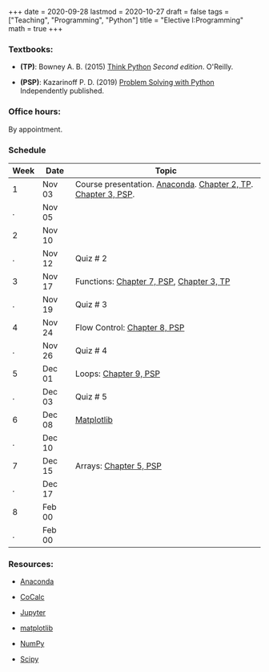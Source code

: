 +++
date      = 2020-09-28
lastmod   = 2020-10-27
draft     = false
tags      = ["Teaching", "Programming", "Python"]
title     = "Elective I:Programming"
math      = true
+++

### Textbooks:

- **(TP)**: Bowney A. B. (2015) [Think Python](https://greenteapress.com/wp/think-python-2e/) *Second edition*. O'Reilly.

- **(PSP)**: Kazarinoff P. D. (2019) [Problem Solving with Python](https://problemsolvingwithpython.com) Independently published.

### Office hours: 

By appointment.

### Schedule


Week  | Date | Topic
--- | --- | ---
1 | Nov 03 | Course presentation. [Anaconda](https://www.anaconda.com/products/individual). [Chapter 2, TP](http://greenteapress.com/thinkpython2/html/thinkpython2003.html). [Chapter 3, PSP](https://problemsolvingwithpython.com/03-The-Python-REPL/03.00-Introduction/).
. | Nov 05 | 
2 | Nov 10 | 
. | Nov 12 | Quiz # 2
3 | Nov 17 | Functions: [Chapter 7, PSP](https://problemsolvingwithpython.com/07-Functions-and-Modules/07.00-Introduction/), [Chapter 3, TP](http://greenteapress.com/thinkpython2/html/thinkpython2004.html)
. | Nov 19 | Quiz # 3
4 | Nov 24 | Flow Control: [Chapter 8, PSP](https://problemsolvingwithpython.com/08-If-Else-Try-Except/08.00-Introduction/)
. | Nov 26 | Quiz # 4
5 | Dec 01 | Loops: [Chapter 9, PSP](https://problemsolvingwithpython.com/09-Loops/09.00-Introduction/)
. | Dec 03 | Quiz # 5
6 | Dec 08 | [Matplotlib](https://problemsolvingwithpython.com/06-Plotting-with-Matplotlib/06.00-Introduction/)
. | Dec 10 | 
7 | Dec 15 | Arrays: [Chapter 5, PSP](https://problemsolvingwithpython.com/05-NumPy-and-Arrays/05.02-Installing-NumPy/)
. | Dec 17 | 
8 | Feb 00 | 
. | Feb 00 | 


### Resources:

  - [Anaconda](https://anaconda.org)

  - [CoCalc](https://cocalc.com)

  - [Jupyter](https://jupyter.org/)

  - [matplotlib](https://matplotlib.org/3.1.1/index.html)

  - [NumPy](https://www.numpy.org/)

  - [Scipy](https://www.scipy.org/)
